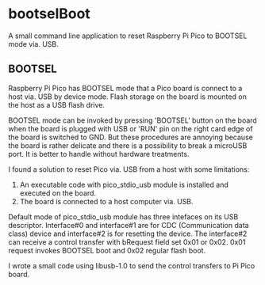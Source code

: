 # bootselBoot
A small command line application to reset Raspberry Pi Pico to BOOTSEL mode via. USB.

## BOOTSEL

Raspberry Pi Pico has BOOTSEL mode that a Pico board is connect to a host via. USB by device mode. Flash storage on the board is mounted on the host as a USB flash drive.

BOOTSEL mode can be invoked by pressing 'BOOTSEL' button on the board when the board is plugged with USB or 'RUN' pin on the right card edge of the board is switched to GND. But these procedures are annoying because the board is rather delicate and there is a possibility to break a microUSB port. It is better to handle without hardware treatments.

I found a solution to reset Pico via. USB from a host with some limitations:

1. An executable code with pico_stdio_usb module is installed and executed on the board.
2. The board is connected to a host computer via. USB.

Default mode of pico_stdio_usb module has three intefaces on its USB descriptor. Interface#0 and interface#1 are for CDC (Communication data class) device and interface#2 is for resetting the device. The interface#2 can receive a control transfer with bRequest field set 0x01 or 0x02. 0x01 request invokes BOOTSEL boot and 0x02 regular flash boot.

I wrote a small code using libusb-1.0 to send the control transfers to Pi Pico board.
